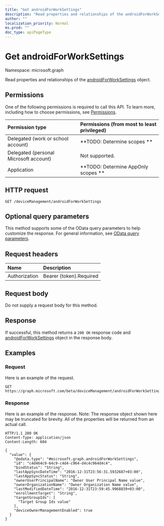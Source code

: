 ```yaml
---
title: "Get androidForWorkSettings"
description: "Read properties and relationships of the androidForWorkSettings object."
author: ""
localization_priority: Normal
ms.prod: ""
doc_type: apiPageType
---
```


# Get androidForWorkSettings

Namespace: microsoft.graph

Read properties and relationships of the [androidForWorkSettings](../resources/androidforworksettings.md) object.

## Permissions
One of the following permissions is required to call this API. To learn more, including how to choose permissions, see [Permissions](/concepts/permissions-reference.md).

|Permission type|Permissions (from most to least privileged)|
|:---|:---|
|Delegated (work or school account)|**TODO: Determine scopes **|
|Delegated (personal Microsoft account)|Not supported.|
|Application|**TODO: Determine AppOnly scopes **|

## HTTP request
<!-- {
  "blockType": "ignored"
}
-->
``` http
GET /deviceManagement/androidForWorkSettings
```

## Optional query parameters
This method supports some of the OData query parameters to help customize the response. For general information, see [OData query parameters](/graph/query-parameters).

## Request headers
|Name|Description|
|:---|:---|
|Authorization|Bearer {token}.Required|

## Request body
Do not supply a request body for this method.

## Response
If successful, this method returns a `200 OK` response code and [androidForWorkSettings](../resources/androidforworksettings.md) object in the response body.

## Examples

### Request
Here is an example of the request.
<!-- {
  "blockType": "request",
  "name": "get_androidforworksettings"
}
-->
``` http
GET https://graph.microsoft.com/beta/deviceManagement/androidForWorkSettings
```

### Response
Here is an example of the response. Note: The response object shown here may be truncated for brevity. All of the properties will be returned from an actual call.
<!-- {
  "blockType": "response",
  "truncated": true,
  "@odata.type": "microsoft.graph.androidForWorkSettings"
}
-->
``` http
HTTP/1.1 200 OK
Content-Type: application/json
Content-Length: 604

{
  "value": {
    "@odata.type": "#microsoft.graph.androidForWorkSettings",
    "id": "c4d464c9-64c9-c4d4-c964-d4c4c964d4c4",
    "bindStatus": "String",
    "lastAppSyncDateTime": "2016-12-31T23:56:31.5932687+03:00",
    "lastAppSyncStatus": "String",
    "ownerUserPrincipalName": "Owner User Principal Name value",
    "ownerOrganizationName": "Owner Organization Name value",
    "lastModifiedDateTime": "2016-12-31T23:59:45.9968839+03:00",
    "enrollmentTarget": "String",
    "targetGroupIds": [
      "Target Group Ids value"
    ],
    "deviceOwnerManagementEnabled": true
  }
}
```

